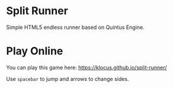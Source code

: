 # Split Runner
Simple HTML5 endless runner based on Quintus Engine.

# Play Online
You can play this game here: https://klocus.github.io/split-runner/

Use `spacebar` to jump and arrows to change sides.
